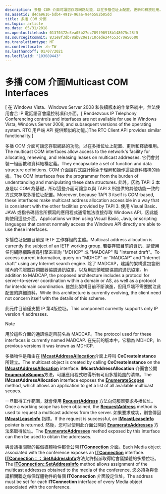 ```yaml
---
description: 多播 COM 介面可讓您存取網路功能，以在多播位址上配置、更新和釋放租用。
ms.assetid: d4da9616-bdb4-4919-96aa-9e45582b05dd
title: 多播 COM 介面
ms.topic: article
ms.date: 05/31/2018
ms.openlocfilehash: 01370372e3ea05b27dc789f90918b148075c28f5
ms.sourcegitcommit: 831e8f3db78ab820e1710cede244553c70e50500
ms.translationtype: MT
ms.contentlocale: zh-TW
ms.lasthandoff: 01/07/2021
ms.locfileid: "103689443"
---
```

# <a name="multicast-com-interfaces"></a><span data-ttu-id="703a7-103">多播 COM 介面</span><span class="sxs-lookup"><span data-stu-id="703a7-103">Multicast COM Interfaces</span></span>

<span data-ttu-id="703a7-104">\[ 在 Windows Vista、Windows Server 2008 和後續版本的作業系統中，無法使用會合 IP 電話語音會議控制項和介面。</span><span class="sxs-lookup"><span data-stu-id="703a7-104">\[ Rendezvous IP Telephony Conferencing controls and interfaces are not available for use in Windows Vista, Windows Server 2008, and subsequent versions of the operating system.</span></span> <span data-ttu-id="703a7-105">RTC 用戶端 API 提供類似的功能。\]</span><span class="sxs-lookup"><span data-stu-id="703a7-105">The RTC Client API provides similar functionality.\]</span></span>

<span data-ttu-id="703a7-106">多播 COM 介面可讓您存取網路的功能，以在多播位址上配置、更新和釋放租用。</span><span class="sxs-lookup"><span data-stu-id="703a7-106">The multicast COM interfaces allow access to the network's facility for allocating, renewing, and releasing leases on multicast addresses.</span></span> <span data-ttu-id="703a7-107">它們會封裝一組函數和資料結構定義。</span><span class="sxs-lookup"><span data-stu-id="703a7-107">They encapsulate a set of function and data structure definitions.</span></span> <span data-ttu-id="703a7-108">COM 介面讓程式設計師免于理解和操作這些資料結構的負擔。</span><span class="sxs-lookup"><span data-stu-id="703a7-108">The COM interfaces free the programmer from the burden of understanding and manipulating these data structures.</span></span> <span data-ttu-id="703a7-109">此外，因為 TAPI 3 本身是以 COM 為基礎，所以這些介面可讓您以與 TAPI 3 所提供的其他功能一致的方式來存取多播位址配置。</span><span class="sxs-lookup"><span data-stu-id="703a7-109">Moreover, because TAPI 3 itself is COM-based, these interfaces make multicast address allocation accessible in a way that is consistent with the other facilities provided by TAPI 3.</span></span> <span data-ttu-id="703a7-110">使用 Visual Basic、JAVA 或指令碼語言所撰寫的應用程式通常無法直接存取 Windows API，因此能夠使用這些介面。</span><span class="sxs-lookup"><span data-stu-id="703a7-110">Applications written using Visual Basic, Java, or scripting languages that cannot normally access the Windows API directly are able to use these interfaces.</span></span>

<span data-ttu-id="703a7-111">多播位址配置目前是 IETF 工作群組的主體。</span><span class="sxs-lookup"><span data-stu-id="703a7-111">Multicast address allocation is currently the subject of an IETF working group.</span></span> <span data-ttu-id="703a7-112">若要存取目前的資訊，請使用任何網際網路搜尋引擎來查詢 "MDHCP" 或 "MADCAP" 和 "Internet draft"。</span><span class="sxs-lookup"><span data-stu-id="703a7-112">To access current information, query on "MDHCP" or "MADCAP" and "Internet draft" using any Internet search engine.</span></span> <span data-ttu-id="703a7-113">除了 MADCAP，建議的架構還包含網域內的伺服器對伺服器協調通訊協定，以及用於領域間協調的通訊協定。</span><span class="sxs-lookup"><span data-stu-id="703a7-113">In addition to MADCAP, the proposed architecture includes a protocol for server-to-server coordination within a domain or AS, as well as a protocol for interdomain coordination.</span></span> <span data-ttu-id="703a7-114">雖然此架構目前不斷演進，但用戶端不需要關注此配置的詳細資料。</span><span class="sxs-lookup"><span data-stu-id="703a7-114">While this architecture is currently evolving, the client need not concern itself with the details of this scheme.</span></span>

<span data-ttu-id="703a7-115">此元件目前僅支援 IP 第4版位址。</span><span class="sxs-lookup"><span data-stu-id="703a7-115">This component currently supports only IP version 4 addresses.</span></span>

> [!Note]  
> <span data-ttu-id="703a7-116">用於這些介面的通訊協定目前名為 MADCAP。</span><span class="sxs-lookup"><span data-stu-id="703a7-116">The protocol used for these interfaces is currently named MADCAP.</span></span> <span data-ttu-id="703a7-117">在先前的版本中，它稱為 MDHCP。</span><span class="sxs-lookup"><span data-stu-id="703a7-117">In previous versions it was known as MDHCP.</span></span>

 

<span data-ttu-id="703a7-118">多播物件是藉由在 [**IMcastAddressAllocation**](/windows/desktop/api/Mdhcp/nn-mdhcp-imcastaddressallocation)介面上呼叫 **CoCreateInstance** 所建立。</span><span class="sxs-lookup"><span data-stu-id="703a7-118">The multicast object is created by calling **CoCreateInstance** on the [**IMcastAddressAllocation**](/windows/desktop/api/Mdhcp/nn-mdhcp-imcastaddressallocation) interface.</span></span> <span data-ttu-id="703a7-119">**IMcastAddressAllocation** 介面會公開 [**EnumerateScopes**](/windows/desktop/api/Mdhcp/nf-mdhcp-imcastaddressallocation-enumeratescopes)方法，可讓應用程式取得所有可用多播範圍的清單。</span><span class="sxs-lookup"><span data-stu-id="703a7-119">The **IMcastAddressAllocation** interface exposes the [**EnumerateScopes**](/windows/desktop/api/Mdhcp/nf-mdhcp-imcastaddressallocation-enumeratescopes) method, which allows an application to get a list of all available multicast scopes.</span></span>

<span data-ttu-id="703a7-120">一旦取得工作範圍，就會使用 [**RequestAddress**](/windows/desktop/api/Mdhcp/nf-mdhcp-imcastaddressallocation-requestaddress) 方法向伺服器要求多播位址。</span><span class="sxs-lookup"><span data-stu-id="703a7-120">Once a working scope has been obtained, the [**RequestAddress**](/windows/desktop/api/Mdhcp/nf-mdhcp-imcastaddressallocation-requestaddress) method is used to request a multicast address from the server.</span></span> <span data-ttu-id="703a7-121">如果要求成功，則會傳回 [**IMcastLeaseInfo**](/windows/desktop/api/Mdhcp/nn-mdhcp-imcastleaseinfo) 指標。</span><span class="sxs-lookup"><span data-stu-id="703a7-121">If the request is successful, an [**IMcastLeaseInfo**](/windows/desktop/api/Mdhcp/nn-mdhcp-imcastleaseinfo) pointer is returned.</span></span> <span data-ttu-id="703a7-122">然後，您可以使用此介面公開的 [**EnumerateAddresses**](/windows/desktop/api/Mdhcp/nf-mdhcp-imcastleaseinfo-enumerateaddresses) 方法來取得位址。</span><span class="sxs-lookup"><span data-stu-id="703a7-122">The [**EnumerateAddresses**](/windows/desktop/api/Mdhcp/nf-mdhcp-imcastleaseinfo-enumerateaddresses) method exposed by this interface can then be used to obtain the addresses.</span></span>

<span data-ttu-id="703a7-123">與會議相關聯的每個媒體物件都會公開 [**ITConnection**](itconnection.md) 介面。</span><span class="sxs-lookup"><span data-stu-id="703a7-123">Each Media object associated with the conference exposes an [**ITConnection**](itconnection.md) interface.</span></span> <span data-ttu-id="703a7-124">[**ITConnection：： SetAddressInfo**](itconnection-setaddressinfo.md)方法允許指派取得給會議媒體的多播位址。</span><span class="sxs-lookup"><span data-stu-id="703a7-124">The [**ITConnection::SetAddressInfo**](itconnection-setaddressinfo.md) method allows assignment of the multicast addresses obtained to the media of the conference.</span></span> <span data-ttu-id="703a7-125">您必須為與會議相關聯之每個媒體物件的每個 **ITConnection** 介面設定位址。</span><span class="sxs-lookup"><span data-stu-id="703a7-125">The address must be set for each **ITConnection** interface of every Media object associated with the conference.</span></span>

 

 



